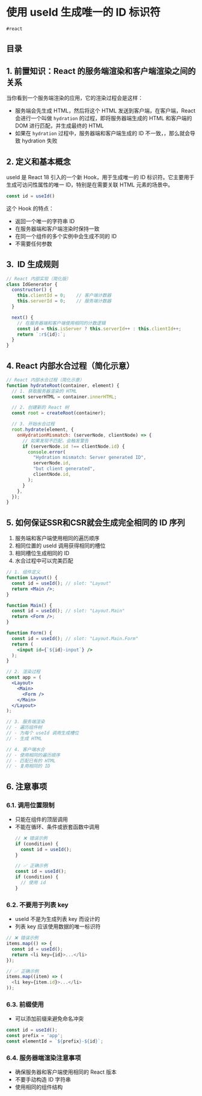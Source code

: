 
# 使用 useId 生成唯一的 ID 标识符


`#react` 


## 目录
<!-- toc -->
 ## 1. 前置知识：React 的服务端渲染和客户端渲染之间的关系 

当你看到一个服务端渲染的应用，它的渲染过程会是这样：
- 服务端会先生成 HTML，然后将这个 HTML 发送到客户端，在客户端，React 会进行一个叫做 `hydration` 的过程，即将服务器端生成的 HTML 和客户端的 DOM 进行匹配，并生成最终的 HTML
- 如果在 `hydration` 过程中，服务器端和客户端生成的 ID 不一致，，那么就会导致 hydration 失败

## 2. 定义和基本概念

useId 是 React 18 引入的一个新 Hook，用于生成唯一的 ID 标识符。它主要用于生成可访问性属性的唯一 ID，特别是在需要关联 HTML 元素的场景中。

```javascript
const id = useId()
```

这个 Hook 的特点：

- 返回一个唯一的字符串 ID
- 在服务器端和客户端渲染时保持一致
- 在同一个组件的多个实例中会生成不同的 ID
- 不需要任何参数

## 3.  ID 生成规则

```javascript
// React 内部实现（简化版）
class IdGenerator {
  constructor() {
    this.clientId = 0;    // 客户端计数器
    this.serverId = 0;    // 服务端计数器
  }

  next() {
    // 在服务器端和客户端使用相同的计数逻辑
    const id = this.isServer ? this.serverId++ : this.clientId++;
    return `:r${id}:`;
  }
}

```
## 4. React 内部水合过程（简化示意）

```javascript
// React 内部水合过程（简化示意）
function hydrateRoot(container, element) {
  // 1. 获取服务器渲染的 HTML
  const serverHTML = container.innerHTML;

  // 2. 创建新的 React 树
  const root = createRoot(container);

  // 3. 开始水合过程
  root.hydrate(element, {
    onHydrationMismatch: (serverNode, clientNode) => {
      // 如果发现不匹配，会触发警告
      if (serverNode.id !== clientNode.id) {
        console.error(
          "Hydration mismatch: Server generated ID",
          serverNode.id,
          "but client generated",
          clientNode.id,
        );
      }
    },
  });
}


```

## 5. 如何保证SSR和CSR就会生成完全相同的 ID 序列

1. 服务端和客户端使用相同的遍历顺序
2. 相同位置的 useId 调用获得相同的槽位
3. 相同槽位生成相同的 ID
4. 水合过程中可以完美匹配

```jsx
// 1. 组件定义
function Layout() {
  const id = useId(); // slot: "Layout"
  return <Main />;
}

function Main() {
  const id = useId(); // slot: "Layout.Main"
  return <Form />;
}

function Form() {
  const id = useId(); // slot: "Layout.Main.Form"
  return (
    <input id={`${id}-input`} />
  );
}

// 2. 渲染过程
const app = (
  <Layout>
    <Main>
      <Form />
    </Main>
  </Layout>
);

// 3. 服务端渲染
// - 遍历组件树
// - 为每个 useId 调用生成槽位
// - 生成 HTML

// 4. 客户端水合
// - 使用相同的遍历顺序
// - 匹配已有的 HTML
// - 复用相同的 ID

```

## 6. 注意事项

### 6.1. 调用位置限制

- 只能在组件的顶层调用
- 不能在循环、条件或嵌套函数中调用
   ```javascript
   // ❌ 错误示例
   if (condition) {
     const id = useId();
   }

   // ✅ 正确示例
   const id = useId();
   if (condition) {
     // 使用 id
   }
   ```

### 6.2. 不要用于列表 key

   - useId 不是为生成列表 key 而设计的
   - 列表 key 应该使用数据的唯一标识符
   ```javascript
   // ❌ 错误示例
   items.map(() => {
     const id = useId();
     return <li key={id}>...</li>
   });

   // ✅ 正确示例
   items.map((item) => (
     <li key={item.id}>...</li>
   ));
   ```

### 6.3. 前缀使用
   - 可以添加前缀来避免命名冲突
   ```javascript
   const id = useId();
   const prefix = 'app';
   const elementId = `${prefix}-${id}`;
   ```

### 6.4. 服务器端渲染注意事项

   - 确保服务器和客户端使用相同的 React 版本
   - 不要手动构造 ID 字符串
   - 使用相同的组件结构
